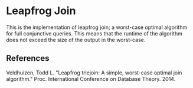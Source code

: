 # Leapfrog Join

This is the implementation of leapfrog join; a worst-case optimal algorithm for full conjunctive queries. This means that the runtime of the algorithm does not exceed the size of the output in the worst-case. 

## References

Veldhuizen, Todd L. "Leapfrog triejoin: A simple, worst-case optimal join algorithm." Proc. International Conference on Database Theory. 2014.
